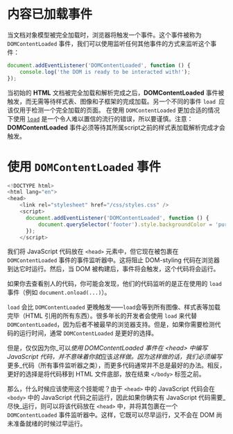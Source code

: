 # 内容已加载事件

当文档对象模型被完全加载时，浏览器将触发一个事件。这个事件被称为 `DOMContentLoaded` 事件，我们可以使用监听任何其他事件的方式来监听这个事件：

```js
document.addEventListener('DOMContentLoaded', function () {
    console.log('the DOM is ready to be interacted with!');
});
```

当初始的 **HTML** 文档被完全加载和解析完成之后，**DOMContentLoaded** 事件被触发，而无需等待样式表、图像和子框架的完成加载。另一个不同的事件 `load `应该仅用于检测一个完全加载的页面。 在使用 `DOMContentLoaded` 更加合适的情况下使用 [`load`](https://developer.mozilla.org/en-US/docs/Mozilla_event_reference/load) 是一个令人难以置信的流行的错误，所以要谨慎。注意：**DOMContentLoaded** 事件必须等待其所属script之前的样式表加载解析完成才会触发。

# 使用 `DOMContentLoaded` 事件

```js
<!DOCTYPE html>
<html lang="en">
<head>
    <link rel="stylesheet" href="/css/styles.css" />
    <script>
      document.addEventListener('DOMContentLoaded', function () {
          document.querySelector('footer').style.backgroundColor = 'purple';
      });
    </script>
```

我们将 JavaScript 代码放在 `<head>` 元素中，但它现在被包裹在 `DOMContentLoaded` 事件的事件监听器中。这将阻止 DOM-styling 代码在浏览器到达它时运行。然后，当 DOM 被构建后，事件将会触发，这个代码将会运行。

如果你去查看别人的代码，你可能会发现，他们的代码监听的是正在使用的 `load` 事件（例如 `document.onload(...)`）。

`load` 会比 `DOMContentLoaded` 更晚触发——`load`会等到所有图像、样式表等加载完毕（HTML 引用的所有东西）。很多年长的开发者会使用 `load` 来代替 `DOMContentLoaded`，因为后者不被最早的浏览器支持。但是，如果你需要检测代码的运行时间，通常 `DOMContentLoaded` 是更好的选择。

但是，仅仅因为你_可以*使用 DOMContentLoaded 事件在 \<head> 中编写 JavaScript 代码，并不意味着你就*应该*这样做。因为这样做的话，我们必须编写*更多_代码（所有事件监听器之类），而更多代码通常并不总是最好的办法。相反，更好的选择是将代码移到 HTML 文件底部，放在结束 `</body>` 标签之前。

那么，什么时候应该使用这个技能呢？由于 `<head>` 中的 JavaScript 代码会在 `<body>` 中的 JavaScript 代码之前运行，因此如果你确实有 JavaScript 代码需要_尽快_运行，则可以将该代码放在 `<head>` 中，并将其包裹在一个 `DOMContentLoaded` 事件监听器中。这样，它既可以尽早运行，又不会在 DOM 尚未准备就绪的时候过早运行。

